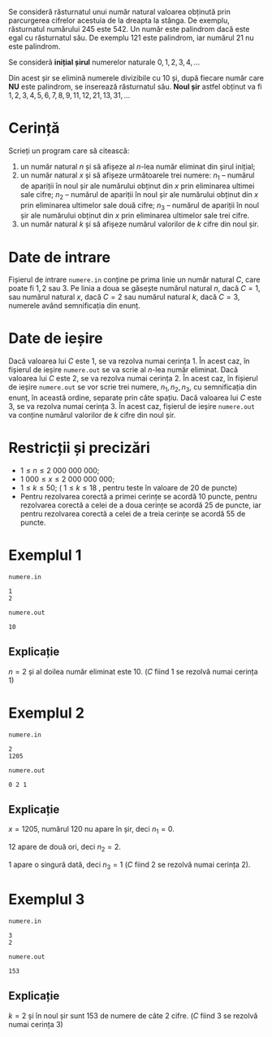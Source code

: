 Se consideră răsturnatul unui număr natural valoarea obținută prin parcurgerea cifrelor acestuia de la dreapta la stânga. De exemplu, răsturnatul numărului $245$ este $542$. Un număr este palindrom dacă este egal cu răsturnatul său. De exemplu $121$ este palindrom, iar numărul $21$ nu este palindrom.

Se consideră **inițial șirul** numerelor naturale $0, 1, 2, 3, 4, \dots$

Din acest șir se elimină numerele divizibile cu $10$ și, după fiecare număr care **NU** este palindrom, se inserează răsturnatul său. **Noul șir** astfel obținut va fi $1, 2, 3, 4, 5, 6, 7, 8, 9, 11, 12, 21, 13, 31, \dots$

# Cerință

Scrieți un program care să citească:

1. un număr natural $n$ și să afișeze al $n$-lea număr eliminat din șirul inițial;
2. un număr natural $x$ și să afișeze următoarele trei numere: $n_1$ – numărul de apariții în noul șir ale numărului obținut din $x$ prin eliminarea ultimei sale cifre; $n_2$ – numărul de apariții în noul șir ale numărului obținut din $x$ prin eliminarea ultimelor sale două cifre; $n_3$ – numărul de apariții în noul șir ale numărului obținut din $x$ prin eliminarea ultimelor sale trei cifre.
3. un număr natural $k$ și să afișeze numărul valorilor de $k$ cifre din noul șir.

# Date de intrare

Fișierul de intrare `numere.in` conține pe prima linie un număr natural $C$, care poate fi $1, 2$ sau $3$.
Pe linia a doua se găsește numărul natural $n$, dacă $C=1$, sau numărul natural $x$, dacă $C=2$ sau numărul natural $k$, dacă $C=3$, numerele având semnificația din enunț.

# Date de ieșire

Dacă valoarea lui $C$ este $1$, se va rezolva numai cerința $1$. În acest caz, în fișierul de ieșire `numere.out` se va scrie al $n$-lea număr eliminat.
Dacă valoarea lui $C$ este $2$, se va rezolva numai cerința $2$. În acest caz, în fișierul de ieșire `numere.out` se vor scrie trei numere, $n_1, n_2, n_3$, cu semnificația din enunț, în această ordine, separate prin câte spațiu.
Dacă valoarea lui $C$ este $3$, se va rezolva numai cerința $3$. În acest caz, fișierul de ieșire `numere.out` va conține numărul valorilor de $k$ cifre din noul șir.

# Restricții și precizări

* $1 \leq n \leq 2 \ 000 \ 000 \ 000$;
* $1 \ 000 \leq x \leq 2 \ 000 \ 000 \ 000$;
* $1 \leq k \leq 50$; ( $1 \leq k \leq 18$ , pentru teste în valoare de $20$ de puncte)
* Pentru rezolvarea corectă a primei cerințe se acordă $10$ puncte, pentru rezolvarea corectă a celei de a doua cerințe se acordă $25$ de puncte, iar pentru rezolvarea corectă a celei de a treia cerințe se acordă $55$ de puncte.

# Exemplul 1

`numere.in`
```
1
2
```

`numere.out`
```
10
```

## Explicație

$n=2$ și al doilea număr eliminat este $10$. ($C$ fiind $1$ se rezolvă numai cerința $1$)

# Exemplul 2


`numere.in`
```
2
1205
```

`numere.out`
```
0 2 1
```

## Explicație

$x=1205$, numărul $120$ nu apare în șir, deci $n_1=0$.

$12$ apare de două ori, deci $n_2=2$.

$1$ apare o singură dată, deci $n_3=1$ ($C$ fiind $2$ se rezolvă numai cerința $2$).

# Exemplul 3


`numere.in`
```
3
2
```

`numere.out`
```
153
```

## Explicație

$k=2$ și în noul șir sunt $153$ de numere de câte $2$ cifre. ($C$ fiind $3$ se rezolvă numai cerința $3$)

